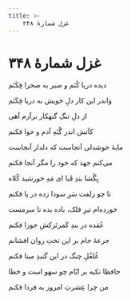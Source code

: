```yaml
---
title: >-
    غزل شمارهٔ ۳۴۸
---
```

# غزل شمارهٔ ۳۴۸

<div class="b" id="bn1"><div class="m1"><p>دیده دریا کُنَم و صبر به صحرا فِکَنَم</p></div>
<div class="m2"><p>وَاندر این کار دلِ خویش به دریا فِکَنَم</p></div></div>
<div class="b" id="bn2"><div class="m1"><p>از دلِ تنگِ گنهکار برآرم آهی</p></div>
<div class="m2"><p>کآتش اندر گُنَهِ آدم و حوا فکنم</p></div></div>
<div class="b" id="bn3"><div class="m1"><p>مایهٔ خوشدلی آنجاست که دلدار آنجاست</p></div>
<div class="m2"><p>می‌کنم جهد که خود را مگر آنجا فکنم</p></div></div>
<div class="b" id="bn4"><div class="m1"><p>بِگُشا بندِ قَبا ای مَهِ خورشید کُلاه</p></div>
<div class="m2"><p>تا چو زلفت سَرِ سودا زده در پا فکنم</p></div></div>
<div class="b" id="bn5"><div class="m1"><p>خورده‌ام تیرِ فلک، باده بده تا سرمست</p></div>
<div class="m2"><p>عُقده در بندِ کَمرتَرکشِ جوزا فکنم</p></div></div>
<div class="b" id="bn6"><div class="m1"><p>جرعهٔ جام بر این تختِ روان افشانم</p></div>
<div class="m2"><p>غُلغُلِ چنگ در این گنبدِ مینا فکنم</p></div></div>
<div class="b" id="bn7"><div class="m1"><p>حافظا تکیه بر ایّام چو سهو است و خطا</p></div>
<div class="m2"><p>من چرا عِشرتِ امروز به فردا فکنم</p></div></div>
